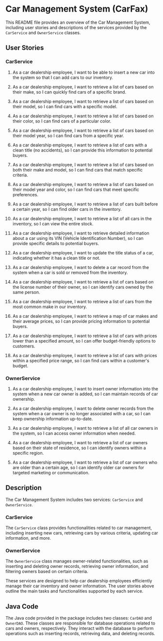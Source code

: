# Car Management System (CarFax)

This README file provides an overview of the Car Management System, including user stories and descriptions of the services provided by the `CarService` and `OwnerService` classes.

## User Stories

### CarService

1. As a car dealership employee, I want to be able to insert a new car into the system so that I can add cars to our inventory.

2. As a car dealership employee, I want to retrieve a list of cars based on their make, so I can quickly find cars of a specific brand.

3. As a car dealership employee, I want to retrieve a list of cars based on their model, so I can find cars with a specific model.

4. As a car dealership employee, I want to retrieve a list of cars based on their color, so I can find cars of a particular color.

5. As a car dealership employee, I want to retrieve a list of cars based on their model year, so I can find cars from a specific year.

6. As a car dealership employee, I want to retrieve a list of cars with a clean title (no accidents), so I can provide this information to potential buyers.

7. As a car dealership employee, I want to retrieve a list of cars based on both their make and model, so I can find cars that match specific criteria.

8. As a car dealership employee, I want to retrieve a list of cars based on their model year and color, so I can find cars that meet specific preferences.

9. As a car dealership employee, I want to retrieve a list of cars built before a certain year, so I can find older cars in the inventory.

10. As a car dealership employee, I want to retrieve a list of all cars in the inventory, so I can view the entire stock.

11. As a car dealership employee, I want to retrieve detailed information about a car using its VIN (Vehicle Identification Number), so I can provide specific details to potential buyers.

12. As a car dealership employee, I want to update the title status of a car, indicating whether it has a clean title or not.

13. As a car dealership employee, I want to delete a car record from the system when a car is sold or removed from the inventory.

14. As a car dealership employee, I want to retrieve a list of cars based on the license number of their owner, so I can identify cars owned by the same person.

15. As a car dealership employee, I want to retrieve a list of cars from the most common make in our inventory.

16. As a car dealership employee, I want to retrieve a map of car makes and their average prices, so I can provide pricing information to potential buyers.

17. As a car dealership employee, I want to retrieve a list of cars with prices lower than a specified amount, so I can offer budget-friendly options to customers.

18. As a car dealership employee, I want to retrieve a list of cars with prices within a specified price range, so I can find cars within a customer's budget.

### OwnerService

1. As a car dealership employee, I want to insert owner information into the system when a new car owner is added, so I can maintain records of car ownership.

2. As a car dealership employee, I want to delete owner records from the system when a car owner is no longer associated with a car, so I can keep ownership information up-to-date.

3. As a car dealership employee, I want to retrieve a list of all car owners in the system, so I can access owner information when needed.

4. As a car dealership employee, I want to retrieve a list of car owners based on their state of residence, so I can identify owners within a specific region.

5. As a car dealership employee, I want to retrieve a list of car owners who are older than a certain age, so I can identify older car owners for targeted marketing or communication.

## Description

The Car Management System includes two services: `CarService` and `OwnerService`.

### CarService

The `CarService` class provides functionalities related to car management, including inserting new cars, retrieving cars by various criteria, updating car information, and more.

### OwnerService

The `OwnerService` class manages owner-related functionalities, such as inserting and deleting owner records, retrieving owner information, and filtering owners based on certain criteria.

These services are designed to help car dealership employees efficiently manage their car inventory and owner information. The user stories above outline the main tasks and functionalities supported by each service.

## Java Code

The Java code provided in the package includes two classes: `CarDAO` and `OwnerDAO`. These classes are responsible for database operations related to cars and owners, respectively. They interact with the database to perform operations such as inserting records, retrieving data, and deleting records.

